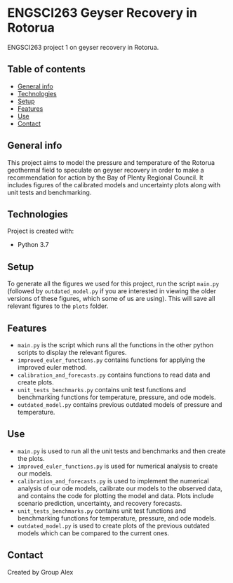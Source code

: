 # ENGSCI263 Geyser Recovery in Rotorua
ENGSCI263 project 1 on geyser recovery in Rotorua.

## Table of contents
* [General info](#general-info)
* [Technologies](#technologies)
* [Setup](#setup)
* [Features](#features)
* [Use](#use)
* [Contact](#contact)

## General info
This project aims to model the pressure and temperature of the Rotorua geothermal field to speculate on geyser recovery in order to make a recommendation for action by the Bay of Plenty Regional Council. It includes figures of the calibrated models and uncertainty plots along with unit tests and benchmarking.

## Technologies
Project is created with:
* Python 3.7

## Setup
To generate all the figures we used for this project, run the script ``main.py`` (followed by ``outdated_model.py`` if you are interested in viewing the older versions of these figures, which some of us are using). This will save all relevant figures to the ``plots`` folder. 

## Features
* ``main.py`` is the script which runs all the functions in the other python scripts to display the relevant figures.
* ``improved_euler_functions.py`` contains functions for applying the improved euler method.
* ``calibration_and_forecasts.py`` contains functions to read data and create plots.
* ``unit_tests_benchmarks.py`` contains unit test functions and benchmarking functions for temperature, pressure, and ode models.
* ``outdated_model.py`` contains previous outdated models of pressure and temperature.

## Use
* ``main.py`` is used to run all the unit tests and benchmarks and then create the plots.
* ``improved_euler_functions.py`` is used for numerical analysis to create our models.
* ``calibration_and_forecasts.py`` is used to implement the numerical analysis of our ode models, calibrate our models to the observed data, and contains the code for plotting the model and data. Plots include scenario prediction, uncertainty, and recovery forecasts.
* ``unit_tests_benchmarks.py`` contains unit test functions and benchmarking functions for temperature, pressure, and ode models.
* ``outdated_model.py`` is used to create plots of the previous outdated models which can be compared to the current ones.

## Contact
Created by Group Alex
